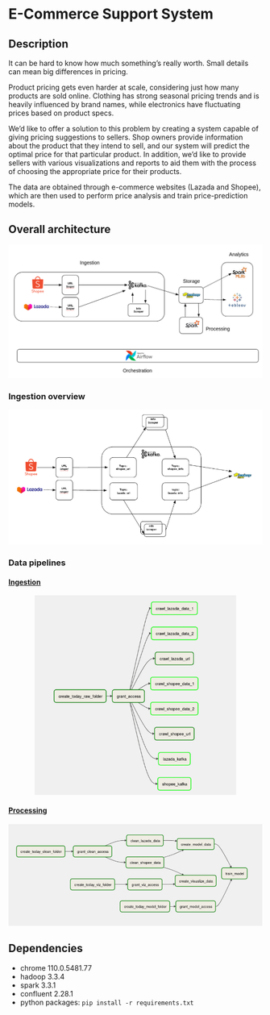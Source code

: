# E-Commerce Support System

## Description

It can be hard to know how much something’s really worth. Small details can mean big
differences in pricing. 

Product pricing gets even harder at scale, considering just how many products are sold
online. Clothing has strong seasonal pricing trends and is heavily influenced by brand
names, while electronics have fluctuating prices based on product specs.

We’d like to offer a solution to this problem by creating a system capable of giving
pricing suggestions to sellers. Shop owners provide information about the product
that they intend to sell, and our system will predict the optimal price for that particular
product. In addition, we’d like to provide sellers with various visualizations and reports to aid them with the process of choosing the appropriate price for their products.

The data are obtained through e-commerce websites (Lazada and Shopee), which are then used to perform price analysis and train price-prediction models.

## Overall architecture
<p align="center">
  <img width="700" alt="ingest dag" src="images/architecture.png">
</p>

### Ingestion overview
<p align="center">
  <img width="700" alt="ingest dag" src="images/ingestion.png">
</p>

### Data pipelines
#### [Ingestion](dags/data_crawling.py)
<p align="center">
  <img width="400" alt="ingest dag" src="images/ingest_dag.png">
</p>

#### [Processing](dags/data_processing.py)
<p align="center">
  <img width="600" alt="ingest dag" src="images/processing_dag.png">
</p>

## Dependencies
- chrome 110.0.5481.77
- hadoop 3.3.4
- spark 3.3.1
- confluent 2.28.1
- python packages: `pip install -r requirements.txt`
